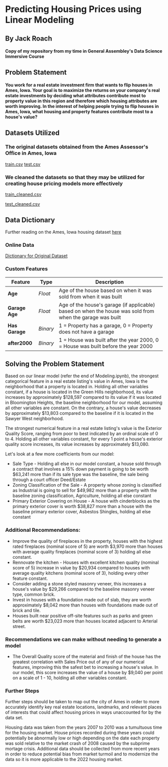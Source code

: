 # **Predicting Housing Prices using Linear Modeling**
## By Jack Roach
#### Copy of my repository from my time in General Assembley's Data Science Immersive Course
## Problem Statement
#### You work for a real estate investment firm that wants to flip houses in Ames, Iowa. Your goal is to maximize the returns on your company's real estate investments by deciding what attributes contribute most to property value in this region and therefore which housing attributes are worth improving. In the interest of helping people trying to flip houses in Ames, Iowa, what housing and property features contribute most to a house's value?
## Datasets Utilized
### The original datasets obtained from the Ames Assessor's Office in Ames, Iowa
[train.csv](https://git.generalassemb.ly/jackroach/project-2/blob/main/datasets/train.csv)
[test.csv](https://git.generalassemb.ly/jackroach/project-2/blob/main/datasets/test.csv)

### We cleaned the datasets so that they may be utilized for creating house pricing models more effectively
[train_cleaned.csv](https://git.generalassemb.ly/jackroach/project-2/blob/main/datasets/train_cleaned.csv)

[test_cleaned.csv](https://git.generalassemb.ly/jackroach/project-2/blob/main/datasets/test_cleanedtest.csv)

## Data Dictionary
Further reading on the Ames, Iowa housing dataset [here](http://jse.amstat.org/v19n3/decock.pdf)
### Online Data
[Dictionary for Original Dataset](http://jse.amstat.org/v19n3/decock/DataDocumentation.txt)
### Custom Features
|Feature|Type|Description|
|---|---|---|
|**Age**|*Float*|Age of the house based on when it was sold from when it was built|
|**Garage Age**|*Float*|Age of the house's garage (if applicable) based on when the house was sold from when the garage was built|
|**Has Garage**|*Binary*|1 = Property has a garage, 0 = Property does not have a garage|
|**after2000**|*Binary*|1 = House was built after the year 2000, 0 = House was built before the year 2000 |

## Solving the Problem Statement

Based on our linear model (refer the end of Modeling.ipynb), the strongest categorical feature in a real estate listing's value in Ames, Iowa is the neighborhood that a property is located in. Holding all other variables constant, if a house is located in the Green Hills neighborhood, its value increases by approximately $\$$128,597 compared to its value if it was located in Bloomington Heights, the baseline neighborhood for our model, assuming all other variables are constant. On the contrary, a house's value decreases by approximately $\$$13,803 compared to the baseline if it is located in the Sawyer West neighborhood.

The strongest numerical feature in a real estate listing's value is the Exterior Quality Score, ranging from poor to best indicated by an ordinal scale of 0 to 4. Holding all other variables constant, for every 1 point a house's exterior quality score increases, its value increases by approximately $\$$13,080.

Let's look at a few more coefficients from our model:
- Sale Type - Holding all else in our model constant, a house sold through a contract that involves a 15% down payment is going to be worth $\$$63,241 more than if its sale type was the baseline, the sale being through a court officer Deed/Estate
- Zoning Classification of the Sale - A property whose zoning is classified as Industrial is going to sell for $\$$49,982 more than a property with the baseline zoning classification, Agriculture, holding all else constant
- Primary Exterior Covering on House - A house with cinderblocks as the primary exterior cover is worth $\$$38,827 more than a house with the baseline primary exterior cover, Asbestos Shingles, holding all else constant

### Additional Recommendations:
- Improve the quality of fireplaces in the property, houses with the highest rated fireplaces (nominal score of 5) are worth $\$$3,970 more than houses with average quality fireplaces (nominal score of 3) holding all else constant.
- Rennovate the kitchen - Houses with excellent kitchen quality (nominal score of 5) increase in value by $\$$20,934 compared to houses with average quality kitchens (nominal score of 3), holding every other feature constant.
- Consider adding a stone styled masonry veneer, this increases a house's value by $\$$29,266 compared to the baseline masonry veneer type, common brick.
- Invest in houses with a foundation made out of slab, they are worth approximately $\$$8,042 more than houses with foundations made out of brick and tile.
- Houses built near positive off-site features such as parks and green belts are worth $\$$23,023 more than houses located adjacent to Arterial street.

### Recommendations we can make without needing to generate a model
- The Overall Quality score of the material and finish of the house has the greatest correlation with Sales Price out of any of our numerical features, improving this the safest bet to increasing a house's value. In our model, this score increases the value of a house by $\$$9,040 per point on a scale of 1 - 10, holding all other variables constant.

### Further Steps
Further steps should be taken to map out the city of Ames in order to more accurately identify key real estate locations, landmarks, and relevant places of interests that could affect housing prices in ways unaccounted for by the data set.

Housing data was taken from the years 2007 to 2010 was a tumultuous time for the housing market. House prices recorded during these years could potentially be abnormally low or high depending on the date each property was sold relative to the market crash of 2008 caused by the subprime mortage crisis. Additional data should be collected from more recent years in order to reduce potential bias from market turmoil and to modernize the data so it is more applicable to the 2022 housing market.
